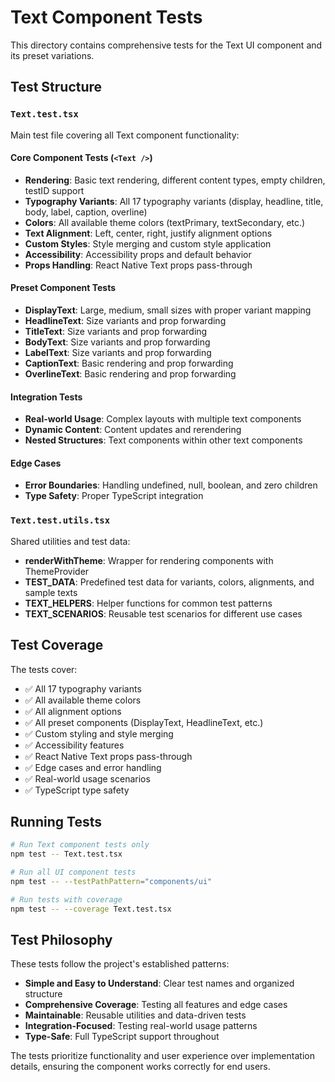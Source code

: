 # Text Component Tests

This directory contains comprehensive tests for the Text UI component and its preset variations.

## Test Structure

### `Text.test.tsx`
Main test file covering all Text component functionality:

#### Core Component Tests (`<Text />`)
- **Rendering**: Basic text rendering, different content types, empty children, testID support
- **Typography Variants**: All 17 typography variants (display, headline, title, body, label, caption, overline)
- **Colors**: All available theme colors (textPrimary, textSecondary, etc.)
- **Text Alignment**: Left, center, right, justify alignment options
- **Custom Styles**: Style merging and custom style application
- **Accessibility**: Accessibility props and default behavior
- **Props Handling**: React Native Text props pass-through

#### Preset Component Tests
- **DisplayText**: Large, medium, small sizes with proper variant mapping
- **HeadlineText**: Size variants and prop forwarding
- **TitleText**: Size variants and prop forwarding  
- **BodyText**: Size variants and prop forwarding
- **LabelText**: Size variants and prop forwarding
- **CaptionText**: Basic rendering and prop forwarding
- **OverlineText**: Basic rendering and prop forwarding

#### Integration Tests
- **Real-world Usage**: Complex layouts with multiple text components
- **Dynamic Content**: Content updates and rerendering
- **Nested Structures**: Text components within other text components

#### Edge Cases
- **Error Boundaries**: Handling undefined, null, boolean, and zero children
- **Type Safety**: Proper TypeScript integration

### `Text.test.utils.tsx`
Shared utilities and test data:

- **renderWithTheme**: Wrapper for rendering components with ThemeProvider
- **TEST_DATA**: Predefined test data for variants, colors, alignments, and sample texts
- **TEXT_HELPERS**: Helper functions for common test patterns
- **TEXT_SCENARIOS**: Reusable test scenarios for different use cases

## Test Coverage

The tests cover:
- ✅ All 17 typography variants
- ✅ All available theme colors
- ✅ All alignment options
- ✅ All preset components (DisplayText, HeadlineText, etc.)
- ✅ Custom styling and style merging
- ✅ Accessibility features
- ✅ React Native Text props pass-through
- ✅ Edge cases and error handling
- ✅ Real-world usage scenarios
- ✅ TypeScript type safety

## Running Tests

```bash
# Run Text component tests only
npm test -- Text.test.tsx

# Run all UI component tests
npm test -- --testPathPattern="components/ui"

# Run tests with coverage
npm test -- --coverage Text.test.tsx
```

## Test Philosophy

These tests follow the project's established patterns:
- **Simple and Easy to Understand**: Clear test names and organized structure
- **Comprehensive Coverage**: Testing all features and edge cases
- **Maintainable**: Reusable utilities and data-driven tests
- **Integration-Focused**: Testing real-world usage patterns
- **Type-Safe**: Full TypeScript support throughout

The tests prioritize functionality and user experience over implementation details, ensuring the component works correctly for end users.
